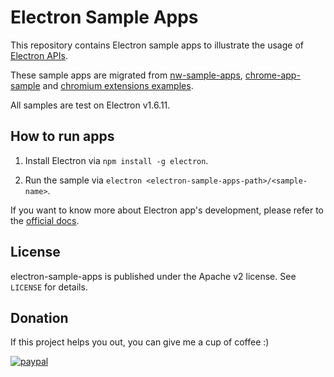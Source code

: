 # Electron Sample Apps

This repository contains Electron sample apps to illustrate the usage of
[Electron APIs](https://github.com/electron/electron/tree/master/docs).

These sample apps are migrated from [nw-sample-apps](https://github.com/zcbenz/nw-sample-apps),
[chrome-app-sample](https://github.com/GoogleChrome/chrome-app-samples) and
[chromium extensions examples](https://code.google.com/p/chromium/codesearch#chromium/src/chrome/common/extensions/docs/examples/&sq=package:chromium&type=cs).

All samples are test on Electron v1.6.11.

## How to run apps

1. Install Electron via `npm install -g electron`.

2. Run the sample via `electron <electron-sample-apps-path>/<sample-name>`.

If you want to know more about Electron app's development, please refer to the
[official docs](https://github.com/electron/electron/blob/master/docs/tutorial/quick-start.md).

## License

electron-sample-apps is published under the Apache v2 license. See `LICENSE` for details.

## Donation

If this project helps you out, you can give me a cup of coffee :)

[![paypal](https://img.shields.io/badge/donate-paypal-brightgreen.svg)](https://www.paypal.com/cgi-bin/webscr?cmd=_s-xclick&hosted_button_id=ZVNVLSK6P6JRG)
